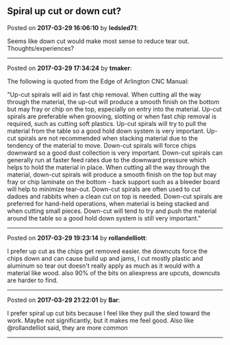 ## Spiral up cut or down cut?
Posted on **2017-03-29 16:06:10** by **ledsled71**:

Seems like down cut would make most sense to reduce tear out.  Thoughts/experiences?

---

Posted on **2017-03-29 17:34:24** by **tmaker**:

The following is quoted from the Edge of Arlington CNC Manual:



"Up-cut spirals will aid in fast chip removal. When cutting all the way through the material, the up-cut will produce a smooth finish on the bottom but may fray or chip on the top, especially on entry into the material. Up-cut spirals are preferable when grooving, slotting or when fast chip removal is required, such as cutting soft plastics. Up-cut spirals will try to pull the material from the table so a good hold down system is very important. Up-cut spirals are not recommended when stacking material due to the tendency of the material to move. Down-cut spirals will force chips downward so a good dust collection is very important. Down-cut spirals can generally run at faster feed rates due to the downward pressure which helps to hold the material in place. When cutting all the way through the material, down-cut spirals will produce a smooth finish on the top but may fray or chip laminate on the bottom - back support such as a bleeder board will help to minimize tear-out. Down-cut spirals are often used to  cut dadoes and rabbits when a clean cut on top is needed. Down-cut spirals are preferred for hand-held operations, when material is being stacked and when cutting small pieces. Down-cut will tend to try and push the material around the table so a good hold down system is still very important."

---

Posted on **2017-03-29 19:23:14** by **rollandelliott**:

I prefer up cut as the chips get removed easier. the downcuts force the chips down and can cause build up and jams,  I cut mostly plastic and aluminum so tear out doesn't really apply as much as it would with a material like wood. also 90% of the bits on aliexpress are upcuts, downcuts are harder to find.

---

Posted on **2017-03-29 21:22:01** by **Bar**:

I prefer spiral up cut bits because I feel like they pull the sled toward the work. Maybe not significantly, but it makes me feel good. Also like @rollandelliot said, they are more common

---

